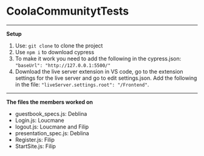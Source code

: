 # CoolaCommunitytTests
----------------------------------------------------------------------
**Setup**
1. Use: `git clone` to clone the project
2. Use `npm i` to download cypress
3. To make it work you need to add the following in the cypress.json:
`"baseUrl": "http://127.0.0.1:5500/"`
4. Download the live server extension in VS code, go to the extension settings for the live server and go to edit settings.json.
Add the following in the file: 
`"liveServer.settings.root": "/Frontend"`.
----------------------------------------------------------------------
**The files the members worked on**
- guestbook_specs.js: Deblina
- Login.js: Loucmane
- logout.js: Loucmane and Filip
- presentation_spec.js: Deblina
- Register.js: Filip
- StartSite.js: Filip
